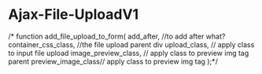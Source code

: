 # Ajax-File-UploadV1
/* function add_file_upload_to_form(
      add_after, //to add after what?
      container_css_class, //the file upload parent div
      upload_class, // apply class to input file upload
      image_preview_class, // apply class to preview img tag parent
      preview_image_class// apply class to preview img tag 
 );*/ 

